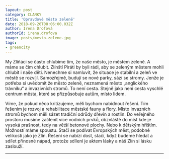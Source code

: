 ```yaml
---
layout: post
category: CLANKY
title: 'Opravdové město zeleně'
date: 2018-09-26T08:06:00.032Z
author: Irena Drofová
authorId: irena.drofova
image: posts/mesto-zelene.jpg   
tags: 
- greencity
---
```

My Zlíňáci se často chlubíme tím, že naše město, je městem zeleně. A máme se čím chlubit.
Zlínští Piráti by byli rádi, aby se zeleným městem mohli chlubit i naše děti. Nenechme si namluvit, že
situace je stabilní a zeleň ve městě se rozvíjí. Samozřejmě, budují se nové parky, sází se stromy.
Jenže je potřeba si uvědomit že město zeleně, neznamená město „anglického trávníku“ a invazivních
stromů. To není cesta. Stejně jako není cesta vyschlé centrum města, které se přizpůsobuje autům,
místo lidem.


Víme, že pokud něco kritizujeme, měli bychom nabídnout řešení. Tím řešením je rozvoj a
rehabilitace městské fauny a flory. Místo invazních stromů bychom měli sázet tradiční odrůdy
dřevin a rostlin. Do veřejného prostoru musíme začlenit více vodních prvků, obzvláště do míst kde
je vysoká prašnost, tedy na větší betonové plochy. Nebo k dětským hřištím. Možností máme
spoustu. Stačí se podívat Evropských měst, podobné velikosti jako je Zlín. Řešení se nabízí dost, stačí,
když budeme hledat a sdílet přínosné nápad, protože sdílení je aktem lásky a náš Zlín si lásku zaslouží.





- - -
